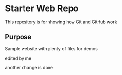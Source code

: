 # Starter Web Repo

This repository is for showing how Git and GitHub work

## Purpose

Sample website with plenty of files for demos

edited by me

another change is done